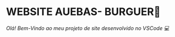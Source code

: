 # **WEBSITE AUEBAS- BURGUER:hamburger:**



*Olá! Bem-Vindo ao meu projeto de site desenvolvido no VSCode :computer:*
